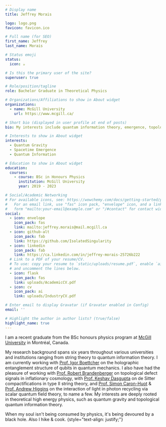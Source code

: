 ```yaml
---
# Display name
title: Jeffrey Morais

logo: logo.png
favicon: favicon.ico

# Full name (for SEO)
first_name: Jeffrey
last_name: Morais

# Status emoji
status:
  icon: ☕️

# Is this the primary user of the site?
superuser: true

# Role/position/tagline
role: Bachelor Graduate in Theoretical Physics

# Organizations/Affiliations to show in About widget
organizations:
  - name: McGill University
    url: https://www.mcgill.ca/

# Short bio (displayed in user profile at end of posts)
bio: My interests include quantum information theory, emergence, topological quantum field theory, and quantum gravity.

# Interests to show in About widget
interests:
  - Quantum Gravity
  - Spacetime Emergence
  - Quantum Information

# Education to show in About widget
education:
  courses:
    - course: BSc in Honours Physics
      institution: McGill University
      year: 2019 - 2023

# Social/Academic Networking
# For available icons, see: https://wowchemy.com/docs/getting-started/page-builder/#icons
#   For an email link, use "fas" icon pack, "envelope" icon, and a link in the
#   form "mailto:your-email@example.com" or "/#contact" for contact widget.
social:
  - icon: envelope
    icon_pack: fas
    link: mailto:jeffrey.morais@mail.mcgill.ca
  - icon: github-alt
    icon_pack: fab
    link: https://github.com/IsolatedSingularity
  - icon: linkedin
    icon_pack: fab
    link: https://ca.linkedin.com/in/jeffrey-morais-25726b222
  # Link to a PDF of your resume/CV.
  # To use: copy your resume to `static/uploads/resume.pdf`, enable `ai` icons in `params.yaml`,
  # and uncomment the lines below.
  - icon: flask
    icon_pack: fas
    link: uploads/AcademicCV.pdf
  - icon: cv
    icon_pack: ai
    link: uploads/IndustryCV.pdf

# Enter email to display Gravatar (if Gravatar enabled in Config)
email: ''

# Highlight the author in author lists? (true/false)
highlight_name: true
---
```


I am a recent graduate from the BSc honours physics program at [McGill University](https://www.physics.mcgill.ca/) in Montréal, Canada.

My research background spans six years throughout various universities and institutions ranging from string theory to quantum information theory. I am currently working with [Prof. Igor Boettcher](https://sites.ualberta.ca/~iboettch/) on the holographic entanglement structure of qubits in quantum mechanics. I also have had the pleasure of working with [Prof. Robert Brandenberger](https://www.physics.mcgill.ca/~rhb/) on topological defect signals in inflationary cosmology, with [Prof. Keshav Dasgupta](https://www.physics.mcgill.ca/~keshav/) on de Sitter compactifications in type II string theory,  and [Prof. Simon Caron-Huot](https://www.physics.mcgill.ca/~schuot/) & [Prof. Andrew Higgins](https://www.mcgill.ca/mecheng/people/staff/andrewhiggins) on the interaction of light in photon recycling via scalar quantum field theory, to name a few. My interests are deeply rooted in theoretical high energy physics, such as quantum gravity and topological quantum information theory.

When my soul isn't being consumed by physics, it's being devoured by a black hole. Also I hike & cook.
{style="text-align: justify;"}

